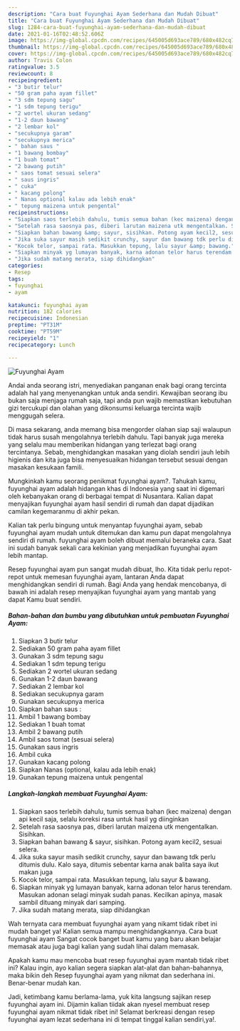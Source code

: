```yaml
---
description: "Cara buat Fuyunghai Ayam Sederhana dan Mudah Dibuat"
title: "Cara buat Fuyunghai Ayam Sederhana dan Mudah Dibuat"
slug: 1284-cara-buat-fuyunghai-ayam-sederhana-dan-mudah-dibuat
date: 2021-01-16T02:48:52.606Z
image: https://img-global.cpcdn.com/recipes/645005d693ace789/680x482cq70/fuyunghai-ayam-foto-resep-utama.jpg
thumbnail: https://img-global.cpcdn.com/recipes/645005d693ace789/680x482cq70/fuyunghai-ayam-foto-resep-utama.jpg
cover: https://img-global.cpcdn.com/recipes/645005d693ace789/680x482cq70/fuyunghai-ayam-foto-resep-utama.jpg
author: Travis Colon
ratingvalue: 3.5
reviewcount: 8
recipeingredient:
- "3 butir telur"
- "50 gram paha ayam fillet"
- "3 sdm tepung sagu"
- "1 sdm tepung terigu"
- "2 wortel ukuran sedang"
- "1-2 daun bawang"
- "2 lembar kol"
- "secukupnya garam"
- "secukupnya merica"
- " bahan saus "
- "1 bawang bombay"
- "1 buah tomat"
- "2 bawang putih"
- " saos tomat sesuai selera"
- " saus ingris"
- " cuka"
- " kacang polong"
- " Nanas optional kalau ada lebih enak"
- " tepung maizena untuk pengental"
recipeinstructions:
- "Siapkan saos terlebih dahulu, tumis semua bahan (kec maizena) dengan api kecil saja, selalu koreksi rasa untuk hasil yg diinginkan"
- "Setelah rasa saosnya pas, diberi larutan maizena utk mengentalkan. Sisihkan."
- "Siapkan bahan bawang &amp; sayur, sisihkan. Potong ayam kecil2, sesuai selera."
- "Jika suka sayur masih sedikit crunchy, sayur dan bawang tdk perlu ditumis dulu. Kalo saya, ditumis sebentar karna anak balita saya ikut makan juga"
- "Kocok telor, sampai rata. Masukkan tepung, lalu sayur &amp; bawang."
- "Siapkan minyak yg lumayan banyak, karna adonan telor harus terendam. Masukan adonan selagi minyak sudah panas. Kecilkan apinya, masak sambil dituang minyak dari samping."
- "Jika sudah matang merata, siap dihidangkan"
categories:
- Resep
tags:
- fuyunghai
- ayam

katakunci: fuyunghai ayam 
nutrition: 182 calories
recipecuisine: Indonesian
preptime: "PT31M"
cooktime: "PT59M"
recipeyield: "1"
recipecategory: Lunch

---
```



![Fuyunghai Ayam](https://img-global.cpcdn.com/recipes/645005d693ace789/680x482cq70/fuyunghai-ayam-foto-resep-utama.jpg)

Andai anda seorang istri, menyediakan panganan enak bagi orang tercinta adalah hal yang menyenangkan untuk anda sendiri. Kewajiban seorang ibu bukan saja menjaga rumah saja, tapi anda pun wajib memastikan kebutuhan gizi tercukupi dan olahan yang dikonsumsi keluarga tercinta wajib menggugah selera.

Di masa  sekarang, anda memang bisa mengorder olahan siap saji walaupun tidak harus susah mengolahnya terlebih dahulu. Tapi banyak juga mereka yang selalu mau memberikan hidangan yang terlezat bagi orang tercintanya. Sebab, menghidangkan masakan yang diolah sendiri jauh lebih higienis dan kita juga bisa menyesuaikan hidangan tersebut sesuai dengan masakan kesukaan famili. 



Mungkinkah kamu seorang penikmat fuyunghai ayam?. Tahukah kamu, fuyunghai ayam adalah hidangan khas di Indonesia yang saat ini digemari oleh kebanyakan orang di berbagai tempat di Nusantara. Kalian dapat menyajikan fuyunghai ayam hasil sendiri di rumah dan dapat dijadikan camilan kegemaranmu di akhir pekan.

Kalian tak perlu bingung untuk menyantap fuyunghai ayam, sebab fuyunghai ayam mudah untuk ditemukan dan kamu pun dapat mengolahnya sendiri di rumah. fuyunghai ayam boleh dibuat memalui beraneka cara. Saat ini sudah banyak sekali cara kekinian yang menjadikan fuyunghai ayam lebih mantap.

Resep fuyunghai ayam pun sangat mudah dibuat, lho. Kita tidak perlu repot-repot untuk memesan fuyunghai ayam, lantaran Anda dapat menghidangkan sendiri di rumah. Bagi Anda yang hendak mencobanya, di bawah ini adalah resep menyajikan fuyunghai ayam yang mantab yang dapat Kamu buat sendiri.

<!--inarticleads1-->

##### Bahan-bahan dan bumbu yang dibutuhkan untuk pembuatan Fuyunghai Ayam:

1. Siapkan 3 butir telur
1. Sediakan 50 gram paha ayam fillet
1. Gunakan 3 sdm tepung sagu
1. Sediakan 1 sdm tepung terigu
1. Sediakan 2 wortel ukuran sedang
1. Gunakan 1-2 daun bawang
1. Sediakan 2 lembar kol
1. Sediakan secukupnya garam
1. Gunakan secukupnya merica
1. Siapkan  bahan saus :
1. Ambil 1 bawang bombay
1. Sediakan 1 buah tomat
1. Ambil 2 bawang putih
1. Ambil  saos tomat (sesuai selera)
1. Gunakan  saus ingris
1. Ambil  cuka
1. Gunakan  kacang polong
1. Siapkan  Nanas (optional, kalau ada lebih enak)
1. Gunakan  tepung maizena untuk pengental




<!--inarticleads2-->

##### Langkah-langkah membuat Fuyunghai Ayam:

1. Siapkan saos terlebih dahulu, tumis semua bahan (kec maizena) dengan api kecil saja, selalu koreksi rasa untuk hasil yg diinginkan
1. Setelah rasa saosnya pas, diberi larutan maizena utk mengentalkan. Sisihkan.
1. Siapkan bahan bawang &amp; sayur, sisihkan. Potong ayam kecil2, sesuai selera.
1. Jika suka sayur masih sedikit crunchy, sayur dan bawang tdk perlu ditumis dulu. Kalo saya, ditumis sebentar karna anak balita saya ikut makan juga
1. Kocok telor, sampai rata. Masukkan tepung, lalu sayur &amp; bawang.
1. Siapkan minyak yg lumayan banyak, karna adonan telor harus terendam. Masukan adonan selagi minyak sudah panas. Kecilkan apinya, masak sambil dituang minyak dari samping.
1. Jika sudah matang merata, siap dihidangkan




Wah ternyata cara membuat fuyunghai ayam yang nikamt tidak ribet ini mudah banget ya! Kalian semua mampu menghidangkannya. Cara buat fuyunghai ayam Sangat cocok banget buat kamu yang baru akan belajar memasak atau juga bagi kalian yang sudah lihai dalam memasak.

Apakah kamu mau mencoba buat resep fuyunghai ayam mantab tidak ribet ini? Kalau ingin, ayo kalian segera siapkan alat-alat dan bahan-bahannya, maka bikin deh Resep fuyunghai ayam yang nikmat dan sederhana ini. Benar-benar mudah kan. 

Jadi, ketimbang kamu berlama-lama, yuk kita langsung sajikan resep fuyunghai ayam ini. Dijamin kalian tiidak akan nyesel membuat resep fuyunghai ayam nikmat tidak ribet ini! Selamat berkreasi dengan resep fuyunghai ayam lezat sederhana ini di tempat tinggal kalian sendiri,ya!.


